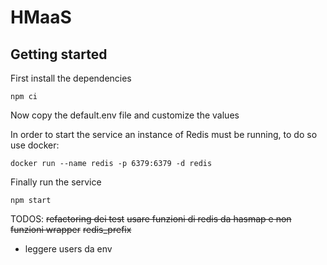 # HMaaS

## Getting started
First install the dependencies
```
npm ci
```

Now copy the default.env file and customize the values

In order to start the service an instance of Redis must be running, to do so use docker:
```
docker run --name redis -p 6379:6379 -d redis
```

Finally run the service
```
npm start
```



TODOS:
~~refactoring dei test~~
~~usare funzioni di redis da hasmap e non funzioni wrapper~~
~~redis_prefix~~
* leggere users da env
